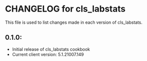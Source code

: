 # CHANGELOG for cls_labstats

This file is used to list changes made in each version of cls_labstats.

## 0.1.0:

* Initial release of cls_labstats cookbook
* Current client version: 5.1.21007.149